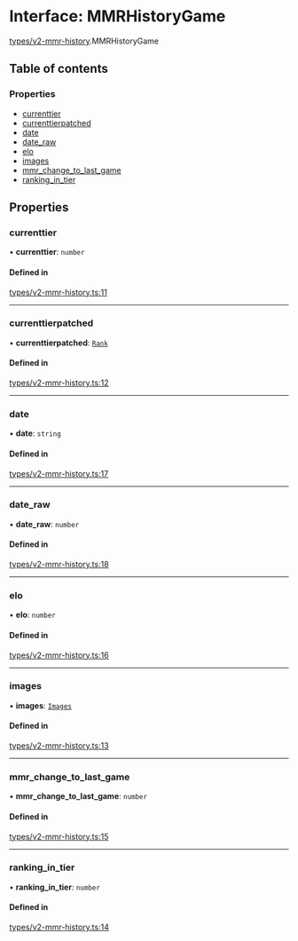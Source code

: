# Interface: MMRHistoryGame

[types/v2-mmr-history](../modules/types_v2_mmr_history.md).MMRHistoryGame

## Table of contents

### Properties

- [currenttier](types_v2_mmr_history.MMRHistoryGame.md#currenttier)
- [currenttierpatched](types_v2_mmr_history.MMRHistoryGame.md#currenttierpatched)
- [date](types_v2_mmr_history.MMRHistoryGame.md#date)
- [date\_raw](types_v2_mmr_history.MMRHistoryGame.md#date_raw)
- [elo](types_v2_mmr_history.MMRHistoryGame.md#elo)
- [images](types_v2_mmr_history.MMRHistoryGame.md#images)
- [mmr\_change\_to\_last\_game](types_v2_mmr_history.MMRHistoryGame.md#mmr_change_to_last_game)
- [ranking\_in\_tier](types_v2_mmr_history.MMRHistoryGame.md#ranking_in_tier)

## Properties

### currenttier

• **currenttier**: `number`

#### Defined in

[types/v2-mmr-history.ts:11](https://github.com/jameslinimk/unofficial-valorant-api/blob/1def087/package/src/types/v2-mmr-history.ts#L11)

___

### currenttierpatched

• **currenttierpatched**: [`Rank`](../modules/types_general.md#rank)

#### Defined in

[types/v2-mmr-history.ts:12](https://github.com/jameslinimk/unofficial-valorant-api/blob/1def087/package/src/types/v2-mmr-history.ts#L12)

___

### date

• **date**: `string`

#### Defined in

[types/v2-mmr-history.ts:17](https://github.com/jameslinimk/unofficial-valorant-api/blob/1def087/package/src/types/v2-mmr-history.ts#L17)

___

### date\_raw

• **date\_raw**: `number`

#### Defined in

[types/v2-mmr-history.ts:18](https://github.com/jameslinimk/unofficial-valorant-api/blob/1def087/package/src/types/v2-mmr-history.ts#L18)

___

### elo

• **elo**: `number`

#### Defined in

[types/v2-mmr-history.ts:16](https://github.com/jameslinimk/unofficial-valorant-api/blob/1def087/package/src/types/v2-mmr-history.ts#L16)

___

### images

• **images**: [`Images`](types_v2_mmr_history.Images.md)

#### Defined in

[types/v2-mmr-history.ts:13](https://github.com/jameslinimk/unofficial-valorant-api/blob/1def087/package/src/types/v2-mmr-history.ts#L13)

___

### mmr\_change\_to\_last\_game

• **mmr\_change\_to\_last\_game**: `number`

#### Defined in

[types/v2-mmr-history.ts:15](https://github.com/jameslinimk/unofficial-valorant-api/blob/1def087/package/src/types/v2-mmr-history.ts#L15)

___

### ranking\_in\_tier

• **ranking\_in\_tier**: `number`

#### Defined in

[types/v2-mmr-history.ts:14](https://github.com/jameslinimk/unofficial-valorant-api/blob/1def087/package/src/types/v2-mmr-history.ts#L14)
